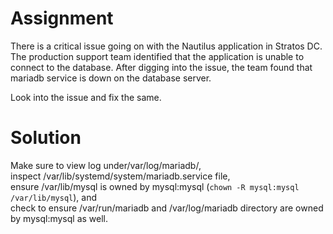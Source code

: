 # Assignment
There is a critical issue going on with the Nautilus application in Stratos DC. The production support team identified that the application is unable to connect to the database. After digging into the issue, the team found that mariadb service is down on the database server.


Look into the issue and fix the same.
# Solution
Make sure to view log under/var/log/mariadb/,  
inspect /var/lib/systemd/system/mariadb.service file,  
ensure /var/lib/mysql is owned by mysql:mysql (`chown -R mysql:mysql /var/lib/mysql`), and  
check to ensure /var/run/mariadb and /var/log/mariadb directory are owned by mysql:mysql as well.  
